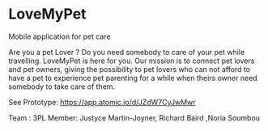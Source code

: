 # LoveMyPet
Mobile application for pet care 

Are you a pet Lover ? Do you need somebody to care of your pet while travelling.
LoveMyPet is here for you. 
Our mission is to connect pet lovers and pet owners, giving the possibility to pet lovers who can not afford to have a pet to experience pet parenting for a while when theirs owner need somebody to take care of them.

See Prototype:
https://app.atomic.io/d/JZdW7CyJwMwr

Team : 3PL
Member: Justyce Martin-Joyner, Richard Baird ,Noria Soumbou
